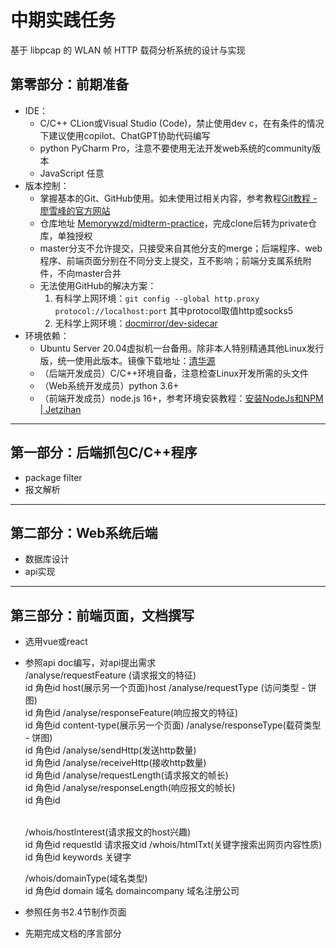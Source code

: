 # 中期实践任务

基于 libpcap 的 WLAN 帧 HTTP 载荷分析系统的设计与实现

## 第零部分：前期准备

- IDE：
  - C/C++ CLion或Visual Studio (Code)，禁止使用dev c，在有条件的情况下建议使用copilot、ChatGPT协助代码编写
  - python PyCharm Pro，注意不要使用无法开发web系统的community版本
  - JavaScript 任意
- 版本控制：
  - 掌握基本的Git、GitHub使用。如未使用过相关内容，参考教程[Git教程 - 廖雪峰的官方网站](https://www.liaoxuefeng.com/wiki/896043488029600)
  - 仓库地址 [Memorywzd/midterm-practice](https://github.com/Memorywzd/midterm-practice)，完成clone后转为private仓库，单独授权
  - master分支不允许提交，只接受来自其他分支的merge；后端程序、web程序、前端页面分别在不同分支上提交，互不影响；前端分支属系统附件，不向master合并
  - 无法使用GitHub的解决方案：
    1. 有科学上网环境：`git config --global http.proxy protocol://localhost:port` 其中protocol取值http或socks5
    2. 无科学上网环境：[docmirror/dev-sidecar](https://github.com/docmirror/dev-sidecar)
- 环境依赖：
  - Ubuntu Server 20.04虚拟机一台备用。除非本人特别精通其他Linux发行版，统一使用此版本。镜像下载地址：[清华源](https://mirrors6.tuna.tsinghua.edu.cn/ubuntu-releases/focal/ubuntu-20.04.5-live-server-amd64.iso)
  - （后端开发成员）C/C++环境自备，注意检查Linux开发所需的头文件
  - （Web系统开发成员）python 3.6+
  - （前端开发成员）node.js 16+，参考环境安装教程：[安装NodeJs和NPM | Jetzihan](https://jetzihan.netlify.app/docs/frontend/fetricks/install-nodejs-and-npm/)

----

## 第一部分：后端抓包C/C++程序
- package filter
- 报文解析

----

## 第二部分：Web系统后端

- 数据库设计
- api实现

----

## 第三部分：前端页面，文档撰写

- 选用vue或react
- 参照api doc编写，对api提出需求<br>
    /analyse/requestFeature (请求报文的特征)<br>
      id 角色id
      host(展示另一个页面)host
    /analyse/requestType (访问类型 - 饼图)<br>
      id 角色id
    /analyse/responseFeature(响应报文的特征)<br>
      id 角色id
      content-type(展示另一个页面)
    /analyse/responseType(载荷类型 - 饼图)<br>
      id 角色id
    /analyse/sendHttp(发送http数量)<br>
      id 角色id
    /analyse/receiveHttp(接收http数量)<br>
      id 角色id
    /analyse/requestLength(请求报文的帧长)<br>
      id 角色id
    /analyse/responseLength(响应报文的帧长)<br>
      id 角色id

    <br>
    /whois/hostInterest(请求报文的host兴趣)<br>
      id 角色id
      requestId 请求报文id
    /whois/htmlTxt(关键字搜索出网页内容性质)<br>
      id 角色id
      keywords 关键字

    /whois/domainType(域名类型)<br>
      id 角色id
      domain 域名
      domaincompany 域名注册公司

- 参照任务书2.4节制作页面
- 先期完成文档的序言部分
